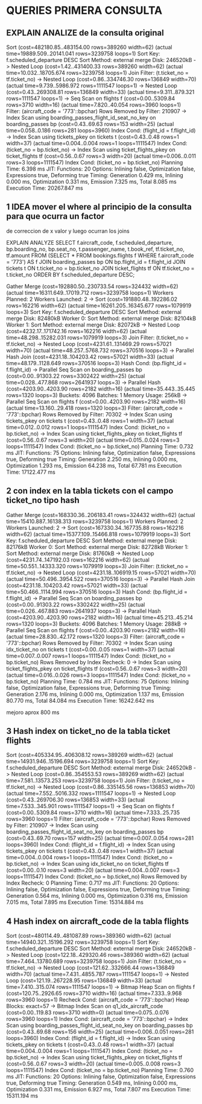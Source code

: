# QUERIES PRIMERA CONSULTA 

## EXPLAIN ANALIZE de la consulta original

Sort  (cost=482180.85..483154.00 rows=389260 width=62) (actual time=19889.509..20141.041 rows=3239758 loops=1)
  Sort Key: f.scheduled_departure DESC
  Sort Method: external merge  Disk: 246520kB
  ->  Nested Loop  (cost=1.42..431400.33 rows=389260 width=62) (actual time=10.032..18705.674 rows=3239758 loops=1)
        Join Filter: (t.ticket_no = tf.ticket_no)
        ->  Nested Loop  (cost=0.86..334746.30 rows=136849 width=70) (actual time=9.739..5986.972 rows=1111547 loops=1)
              ->  Nested Loop  (cost=0.43..269308.81 rows=136849 width=33) (actual time=9.311..879.321 rows=1111547 loops=1)
                    ->  Seq Scan on flights f  (cost=0.00..5309.84 rows=3710 width=16) (actual time=7.820..40.054 rows=3960 loops=1)
                          Filter: (aircraft_code = '773'::bpchar)
                          Rows Removed by Filter: 210907
                    ->  Index Scan using boarding_passes_flight_id_seat_no_key on boarding_passes bp  (cost=0.43..69.63 rows=153 width=25) (actual time=0.058..0.186 rows=281 loops=3960)
                          Index Cond: (flight_id = f.flight_id)
              ->  Index Scan using tickets_pkey on tickets t  (cost=0.43..0.48 rows=1 width=37) (actual time=0.004..0.004 rows=1 loops=1111547)
                    Index Cond: (ticket_no = bp.ticket_no)
        ->  Index Scan using ticket_flights_pkey on ticket_flights tf  (cost=0.56..0.67 rows=3 width=20) (actual time=0.006..0.011 rows=3 loops=1111547)
              Index Cond: (ticket_no = bp.ticket_no)
Planning Time: 6.398 ms
JIT:
  Functions: 20
  Options: Inlining false, Optimization false, Expressions true, Deforming true
  Timing: Generation 0.429 ms, Inlining 0.000 ms, Optimization 0.331 ms, Emission 7.325 ms, Total 8.085 ms
Execution Time: 20267.847 ms

## 1 IDEA mover el where al principio de la consulta para que ocurra un factor
de correccion de x valor y luego ocurran los joins 

EXPLAIN ANALYZE 
SELECT
f.aircraft_code,
f.scheduled_departure,
bp.boarding_no,
bp.seat_no,
t.passenger_name,
t.book_ref,
tf.ticket_no,
tf.amount
FROM (SELECT * FROM bookings.flights f WHERE
f.aircraft_code = '773') AS f
JOIN
boarding_passes bp ON bp.flight_id = f.flight_id
JOIN
tickets t ON t.ticket_no = bp.ticket_no
JOIN
ticket_flights tf ON tf.ticket_no = t.ticket_no
ORDER BY
f.scheduled_departure DESC;

Gather Merge  (cost=192880.50..230733.54 rows=324432 width=62) (actual time=16311.649..17019.712 rows=3239758 loops=1)
  Workers Planned: 2
  Workers Launched: 2
  ->  Sort  (cost=191880.48..192286.02 rows=162216 width=62) (actual time=16261.205..16345.677 rows=1079919 loops=3)
        Sort Key: f.scheduled_departure DESC
        Sort Method: external merge  Disk: 82480kB
        Worker 0:  Sort Method: external merge  Disk: 82104kB
        Worker 1:  Sort Method: external merge  Disk: 82072kB
        ->  Nested Loop  (cost=4232.17..171742.16 rows=162216 width=62) (actual time=48.298..15282.031 rows=1079919 loops=3)
              Join Filter: (t.ticket_no = tf.ticket_no)
              ->  Nested Loop  (cost=4231.61..131469.29 rows=57021 width=70) (actual time=48.257..5768.732 rows=370516 loops=3)
                    ->  Parallel Hash Join  (cost=4231.18..104203.42 rows=57021 width=33) (actual time=48.179..1128.649 rows=370516 loops=3)
                          Hash Cond: (bp.flight_id = f.flight_id)
                          ->  Parallel Seq Scan on boarding_passes bp  (cost=0.00..91303.22 rows=3302422 width=25) (actual time=0.028..477.868 rows=2641937 loops=3)
                          ->  Parallel Hash  (cost=4203.90..4203.90 rows=2182 width=16) (actual time=35.443..35.445 rows=1320 loops=3)
                                Buckets: 4096  Batches: 1  Memory Usage: 256kB
                                ->  Parallel Seq Scan on flights f  (cost=0.00..4203.90 rows=2182 width=16) (actual time=13.160..29.418 rows=1320 loops=3)
                                      Filter: (aircraft_code = '773'::bpchar)
                                      Rows Removed by Filter: 70302
                    ->  Index Scan using tickets_pkey on tickets t  (cost=0.43..0.48 rows=1 width=37) (actual time=0.012..0.012 rows=1 loops=1111547)
                          Index Cond: (ticket_no = bp.ticket_no)
              ->  Index Scan using ticket_flights_pkey on ticket_flights tf  (cost=0.56..0.67 rows=3 width=20) (actual time=0.015..0.024 rows=3 loops=1111547)
                    Index Cond: (ticket_no = bp.ticket_no)
Planning Time: 0.732 ms
JIT:
  Functions: 75
  Options: Inlining false, Optimization false, Expressions true, Deforming true
  Timing: Generation 2.250 ms, Inlining 0.000 ms, Optimization 1.293 ms, Emission 64.238 ms, Total 67.781 ms
Execution Time: 17122.477 ms


## 2 con index en la tabla tickets con el campo ticket_no tipo hash

Gather Merge  (cost=168330.36..206183.41 rows=324432 width=62) (actual time=15410.887..16138.313 rows=3239758 loops=1)
  Workers Planned: 2
  Workers Launched: 2
  ->  Sort  (cost=167330.34..167735.88 rows=162216 width=62) (actual time=15377.109..15466.818 rows=1079919 loops=3)
        Sort Key: f.scheduled_departure DESC
        Sort Method: external merge  Disk: 82176kB
        Worker 0:  Sort Method: external merge  Disk: 82728kB
        Worker 1:  Sort Method: external merge  Disk: 81760kB
        ->  Nested Loop  (cost=4231.74..147192.03 rows=162216 width=62) (actual time=50.551..14333.320 rows=1079919 loops=3)
              Join Filter: (t.ticket_no = tf.ticket_no)
              ->  Nested Loop  (cost=4231.18..106919.15 rows=57021 width=70) (actual time=50.496..3954.522 rows=370516 loops=3)
                    ->  Parallel Hash Join  (cost=4231.18..104203.42 rows=57021 width=33) (actual time=50.466..1114.994 rows=370516 loops=3)
                          Hash Cond: (bp.flight_id = f.flight_id)
                          ->  Parallel Seq Scan on boarding_passes bp  (cost=0.00..91303.22 rows=3302422 width=25) (actual time=0.026..467.883 rows=2641937 loops=3)
                          ->  Parallel Hash  (cost=4203.90..4203.90 rows=2182 width=16) (actual time=45.213..45.214 rows=1320 loops=3)
                                Buckets: 4096  Batches: 1  Memory Usage: 288kB
                                ->  Parallel Seq Scan on flights f  (cost=0.00..4203.90 rows=2182 width=16) (actual time=28.830..42.172 rows=1320 loops=3)
                                      Filter: (aircraft_code = '773'::bpchar)
                                      Rows Removed by Filter: 70302
                    ->  Index Scan using idx_ticket_no on tickets t  (cost=0.00..0.05 rows=1 width=37) (actual time=0.007..0.007 rows=1 loops=1111547)
                          Index Cond: (ticket_no = bp.ticket_no)
                          Rows Removed by Index Recheck: 0
              ->  Index Scan using ticket_flights_pkey on ticket_flights tf  (cost=0.56..0.67 rows=3 width=20) (actual time=0.016..0.026 rows=3 loops=1111547)
                    Index Cond: (ticket_no = bp.ticket_no)
Planning Time: 0.784 ms
JIT:
  Functions: 75
  Options: Inlining false, Optimization false, Expressions true, Deforming true
  Timing: Generation 2.176 ms, Inlining 0.000 ms, Optimization 1.137 ms, Emission 80.770 ms, Total 84.084 ms
Execution Time: 16242.642 ms

mejoro aprox 800 ms


## 3 Hash index on ticket_no de la tabla ticket flights 

Sort  (cost=405334.95..406308.12 rows=389269 width=62) (actual time=14931.946..15196.694 rows=3239758 loops=1)
  Sort Key: f.scheduled_departure DESC
  Sort Method: external merge  Disk: 246520kB
  ->  Nested Loop  (cost=0.86..354553.53 rows=389269 width=62) (actual time=7.581..13573.253 rows=3239758 loops=1)
        Join Filter: (t.ticket_no = tf.ticket_no)
        ->  Nested Loop  (cost=0.86..335145.56 rows=136853 width=70) (actual time=7.552..5016.332 rows=1111547 loops=1)
              ->  Nested Loop  (cost=0.43..269706.30 rows=136853 width=33) (actual time=7.533..345.901 rows=1111547 loops=1)
                    ->  Seq Scan on flights f  (cost=0.00..5309.84 rows=3710 width=16) (actual time=7.333..25.735 rows=3960 loops=1)
                          Filter: (aircraft_code = '773'::bpchar)
                          Rows Removed by Filter: 210907
                    ->  Index Scan using boarding_passes_flight_id_seat_no_key on boarding_passes bp  (cost=0.43..69.70 rows=157 width=25) (actual time=0.007..0.054 rows=281 loops=3960)
                          Index Cond: (flight_id = f.flight_id)
              ->  Index Scan using tickets_pkey on tickets t  (cost=0.43..0.48 rows=1 width=37) (actual time=0.004..0.004 rows=1 loops=1111547)
                    Index Cond: (ticket_no = bp.ticket_no)
        ->  Index Scan using idx_ticket_no on ticket_flights tf  (cost=0.00..0.10 rows=3 width=20) (actual time=0.004..0.007 rows=3 loops=1111547)
              Index Cond: (ticket_no = bp.ticket_no)
              Rows Removed by Index Recheck: 0
Planning Time: 0.717 ms
JIT:
  Functions: 20
  Options: Inlining false, Optimization false, Expressions true, Deforming true
  Timing: Generation 0.564 ms, Inlining 0.000 ms, Optimization 0.316 ms, Emission 7.015 ms, Total 7.895 ms
Execution Time: 15314.884 ms

## 4 Hash index on aircraft_code de la tabla flights 
Sort  (cost=480114.49..481087.89 rows=389360 width=62) (actual time=14940.321..15196.292 rows=3239758 loops=1)
  Sort Key: f.scheduled_departure DESC
  Sort Method: external merge  Disk: 246520kB
  ->  Nested Loop  (cost=122.18..429320.46 rows=389360 width=62) (actual time=7.464..13780.689 rows=3239758 loops=1)
        Join Filter: (t.ticket_no = tf.ticket_no)
        ->  Nested Loop  (cost=121.62..332666.44 rows=136849 width=70) (actual time=7.431..4855.787 rows=1111547 loops=1)
              ->  Nested Loop  (cost=121.19..267228.95 rows=136849 width=33) (actual time=7.410..315.074 rows=1111547 loops=1)
                    ->  Bitmap Heap Scan on flights f  (cost=120.75..2926.65 rows=3710 width=16) (actual time=7.333..9.968 rows=3960 loops=1)
                          Recheck Cond: (aircraft_code = '773'::bpchar)
                          Heap Blocks: exact=57
                          ->  Bitmap Index Scan on q1_idx_aircraft_code  (cost=0.00..119.83 rows=3710 width=0) (actual time=0.075..0.076 rows=3960 loops=1)
                                Index Cond: (aircraft_code = '773'::bpchar)
                    ->  Index Scan using boarding_passes_flight_id_seat_no_key on boarding_passes bp  (cost=0.43..69.68 rows=156 width=25) (actual time=0.006..0.051 rows=281 loops=3960)
                          Index Cond: (flight_id = f.flight_id)
              ->  Index Scan using tickets_pkey on tickets t  (cost=0.43..0.48 rows=1 width=37) (actual time=0.004..0.004 rows=1 loops=1111547)
                    Index Cond: (ticket_no = bp.ticket_no)
        ->  Index Scan using ticket_flights_pkey on ticket_flights tf  (cost=0.56..0.67 rows=3 width=20) (actual time=0.005..0.008 rows=3 loops=1111547)
              Index Cond: (ticket_no = bp.ticket_no)
Planning Time: 0.760 ms
JIT:
  Functions: 20
  Options: Inlining false, Optimization false, Expressions true, Deforming true
  Timing: Generation 0.549 ms, Inlining 0.000 ms, Optimization 0.331 ms, Emission 6.927 ms, Total 7.807 ms
Execution Time: 15311.194 ms